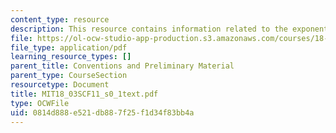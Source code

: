 ```yaml
---
content_type: resource
description: This resource contains information related to the exponential function.
file: https://ol-ocw-studio-app-production.s3.amazonaws.com/courses/18-03sc-differential-equations-fall-2011/0814d888e521db887f25f1d34f83bb4a_MIT18_03SCF11_s0_1text.pdf
file_type: application/pdf
learning_resource_types: []
parent_title: Conventions and Preliminary Material
parent_type: CourseSection
resourcetype: Document
title: MIT18_03SCF11_s0_1text.pdf
type: OCWFile
uid: 0814d888-e521-db88-7f25-f1d34f83bb4a
---
```

